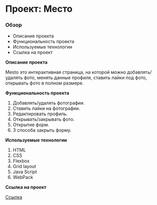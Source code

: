 # Проект: Место

### Обзор

* Описание проекта
* Функциональность проекта
* Используемые технологии
* Ссылка на проект

**Описание проекта**

Mesto это интерактивная страница, на которой можно добавлять/удалять фото, менять данные профиля, ставить лайки под фото, открывать фото в полном размере.

**Функциональность проекта**

1. Добавлять/удалять фотографии.
2. Ставить лайки на фотографии.
3. Редактировать профиль.
4. Открывать/закрывать фото.
5. Открытие форм.
6. 3 способа закрыть форму.

**Используемые технологии**

1. HTML
2. CSS
3. Flexbox
4. Grid layout
5. Java Script
6. WebPack

**Ссылка на проект**

 [Ссылка ](https://tutrinalexey.github.io/mesto-project-bootcamp/dist/)
